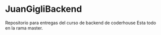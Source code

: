 # JuanGigliBackend 
Repositorio para entregas del curso de backend de coderhouse
Esta todo en la rama master.
